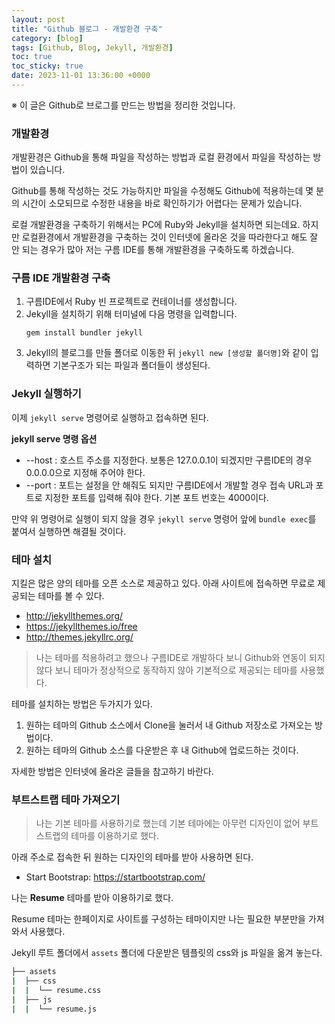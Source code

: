 ```yaml
---
layout: post
title: "Github 블로그 - 개발환경 구축"
category: [blog]
tags: [Github, Blog, Jekyll, 개발환경]
toc: true
toc_sticky: true
date: 2023-11-01 13:36:00 +0000
---
```


※ 이 글은 Github로 브로그를 만드는 방법을 정리한 것입니다.

### 개발환경

개발환경은 Github을 통해 파일을 작성하는 방법과 로컬 환경에서 파일을 작성하는 방법이 있습니다.

Github를 통해 작성하는 것도 가능하지만 파일을 수정해도 Github에 적용하는데 몇 분의 시간이 소모되므로 수정한 내용을 바로 확인하기가 어렵다는 문제가 있습니다.

로컬 개발환경을 구축하기 위해서는 PC에 Ruby와 Jekyll을 설치하면 되는데요. 하지만 로컬환경에서 개발환경을 구축하는 것이 인터넷에 올라온 것을 따라한다고 해도 잘 안 되는 경우가 많아 저는 구름 IDE를 통해 개발환경을 구축하도록 하겠습니다.

### 구름 IDE 개발환경 구축

1. 구름IDE에서 Ruby 빈 프로젝트로 컨테이너를 생성합니다.
2. Jekyll을 설치하기 위해 터미널에 다음 명령을 입력합니다.
	```
	gem install bundler jekyll
	```
3. Jekyll의 블로그를 만들 폴더로 이동한 뒤 `jekyll new [생성할 폴더명]`와 같이 입력하면 기본구조가 되는 파일과 폴더들이 생성된다.

### Jekyll 실행하기

이제 `jekyll serve` 명령어로 실행하고 접속하면 된다.

**jekyll serve 명령 옵션**

* --host : 호스트 주소를 지정한다. 보통은 127.0.0.1이 되겠지만 구름IDE의 경우 0.0.0.0으로 지정해 주어야 한다.
* --port : 포트는 설정을 안 해줘도 되지만 구름IDE에서 개발할 경우 접속 URL과 포트로 지정한 포트를 입력해 줘야 한다. 기본 포트 번호는 4000이다.

만약 위 명령어로 실행이 되지 않을 경우 `jekyll serve` 명령어 앞에 `bundle exec`를 붙여서 실행하면 해결될 것이다.

### 테마 설치

지킬은 많은 양의 테마를 오픈 소스로 제공하고 있다. 아래 사이트에 접속하면 무료로 제공되는 테마를 볼 수 있다.

* http://jekyllthemes.org/
* https://jekyllthemes.io/free
* http://themes.jekyllrc.org/

> 나는 테마를 적용하려고 했으나 구름IDE로 개발하다 보니 Github와 연동이 되지 않다 보니 테마가 정상적으로 동작하지 않아 기본적으로 제공되는 테마를 사용했다.

테마를 설치하는 방법은 두가지가 있다.

1. 원하는 테마의 Github 소스에서 Clone을 눌러서 내 Github 저장소로 가져오는 방법이다.
2. 원하는 테마의 Github 소스를 다운받은 후 내 Github에 업로드하는 것이다.

자세한 방법은 인터넷에 올라온 글들을 참고하기 바란다.

### 부트스트랩 테마 가져오기

> 나는 기본 테마를 사용하기로 했는데 기본 테마에는 아무런 디자인이 없어 부트스트랩의 테마를 이용하기로 했다.

아래 주소로 접속한 뒤 원하는 디자인의 테마를 받아 사용하면 된다.

* Start Bootstrap: https://startbootstrap.com/

나는 **Resume** 테마를 받아 이용하기로 했다.

Resume 테마는 한페이지로 사이트를 구성하는 테마이지만 나는 필요한 부분만을 가져와서 사용했다.

Jekyll 루트 폴더에서 `assets` 폴더에 다운받은 템플릿의 css와 js 파일을 옮겨 놓는다.

```bash
├── assets
|  ├── css
|  |  └── resume.css
|  ├── js
|  |  └── resume.js
```
